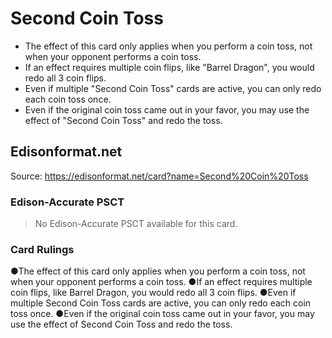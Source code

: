 # Second Coin Toss

*   The effect of this card only applies when you perform a coin toss, not when your opponent performs a coin toss.
*   If an effect requires multiple coin flips, like "Barrel Dragon", you would redo all 3 coin flips.
*   Even if multiple "Second Coin Toss" cards are active, you can only redo each coin toss once.
*   Even if the original coin toss came out in your favor, you may use the effect of "Second Coin Toss" and redo the toss.

## Edisonformat.net

Source: https://edisonformat.net/card?name=Second%20Coin%20Toss

### Edison-Accurate PSCT

> No Edison-Accurate PSCT available for this card.

### Card Rulings

●The effect of this card only applies when you perform a coin toss, not when your opponent performs a coin toss.
●If an effect requires multiple coin flips, like Barrel Dragon, you would redo all 3 coin flips.
●Even if multiple Second Coin Toss cards are active, you can only redo each coin toss once.
●Even if the original coin toss came out in your favor, you may use the effect of Second Coin Toss and redo the toss.
            